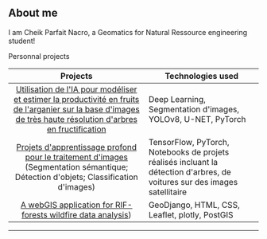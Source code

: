 ## About me
I am Cheik Parfait Nacro, a Geomatics for Natural Ressource engineering student!

<summary>Personnal projects</summary>

| Projects | Technologies used |
|:-------:|-------|
| [Utilisation de l'IA pour modéliser et estimer la productivité en fruits de l'arganier sur la base d'images de très haute résolution d'arbres en fructification](https://github.com/Cheik-Parfait2000/ArganYieldEstimation.git)| Deep Learning, Segmentation d'images, YOLOv8, U-NET, PyTorch |
|[Projets d'apprentissage profond pour le traitement d'images](https://github.com/Cheik-Parfait2000/DeepLearningForImageProcessing.git) (Segmentation sémantique; Détection d'objets; Classification d'images) | TensorFlow, PyTorch, Notebooks de projets réalisés incluant la détection d'arbres, de voitures sur des images satellitaire |
|[A webGIS application for RIF-forests wildfire data analysis](https://github.com/Cheik-Parfait2000/ProjetApplicationSIGWEB.git))|GeoDjango, HTML, CSS, Leaflet, plotly, PostGIS|



---

<!-- TO DO: add more details about me later -->
